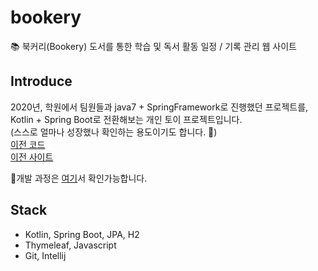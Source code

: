 # bookery
📚 북커리(Bookery) 도서를 통한 학습 및 독서 활동 일정 / 기록 관리 웹 사이트

## Introduce
2020년, 학원에서 팀원들과 java7 + SpringFramework로 진행했던 프로젝트를, Kotlin + Spring Boot로 전환해보는 개인 토이 프로젝트입니다.  
(스스로 얼마나 성장했나 확인하는 용도이기도 합니다. 🤗)  
[이전 코드](https://github.com/rxjang/salad-party)  
[이전 사이트](http://bookury.com/) 

📍개발 과정은 [여기](https://github.com/rxjang/bookery/tree/main/dailyRetrospective)서 확인가능합니다.

## Stack
* Kotlin, Spring Boot, JPA, H2
* Thymeleaf, Javascript
* Git, Intellij
